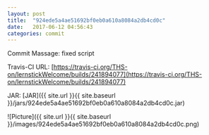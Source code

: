 ```yaml
---
layout: post
title:  "924ede5a4ae51692bf0eb0a610a8084a2db4cd0c"
date:   2017-06-12 04:56:43
categories: commit
---
```


Commit Massage: fixed script  

Travis-CI URL: [https://travis-ci.org/THS-on/lernstickWelcome/builds/241894077](https://travis-ci.org/THS-on/lernstickWelcome/builds/241894077)

JAR: [JAR]({{ site.url }}{{ site.baseurl }}/jars/924ede5a4ae51692bf0eb0a610a8084a2db4cd0c.jar)

![Picture]({{ site.url }}{{ site.baseurl }}/images/924ede5a4ae51692bf0eb0a610a8084a2db4cd0c.png)

